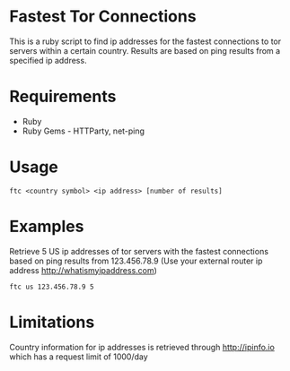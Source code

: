 # Fastest Tor Connections

This is a ruby script to find ip addresses for the fastest connections to tor servers within a certain country. Results are based on ping results from a specified ip address.

# Requirements

* Ruby
* Ruby Gems - HTTParty, net-ping

# Usage

```
ftc <country symbol> <ip address> [number of results]
```

# Examples
Retrieve 5 US ip addresses of tor servers with the fastest connections based on ping results from 123.456.78.9 (Use your external router ip address http://whatismyipaddress.com)
```
ftc us 123.456.78.9 5
```

# Limitations

Country information for ip addresses is retrieved through http://ipinfo.io which has a request limit of 1000/day
